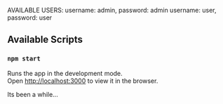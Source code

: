 
AVAILABLE USERS: username: admin, password: admin
                 username: user, password: user

## Available Scripts



### `npm start`

Runs the app in the development mode.<br />
Open [http://localhost:3000](http://localhost:3000) to view it in the browser.

Its been a while...
